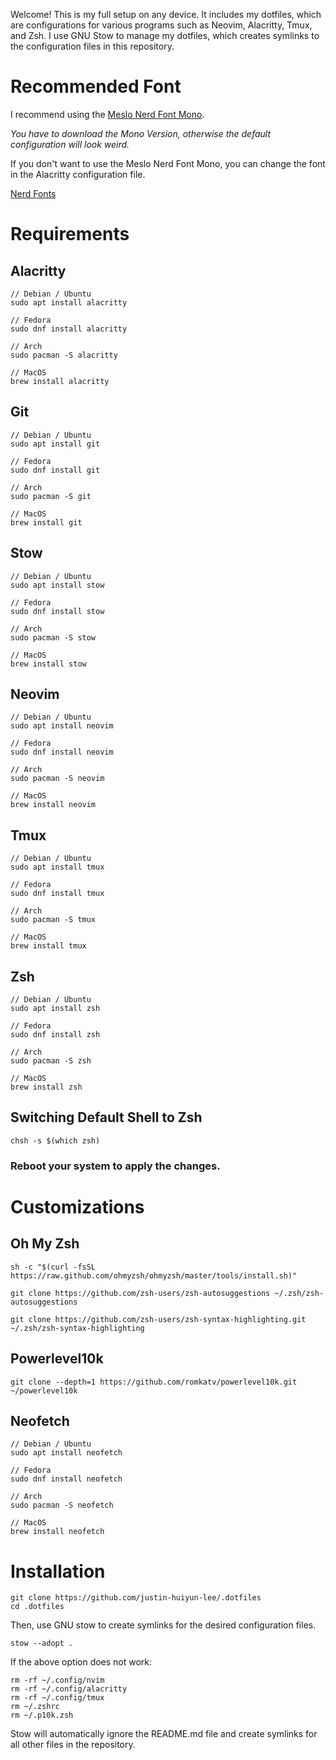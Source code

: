 Welcome! This is my full setup on any device. It includes my dotfiles, which are configurations for various programs such as Neovim, Alacritty, Tmux, and Zsh. I use GNU Stow to manage my dotfiles, which creates symlinks to the configuration files in this repository.

# Recommended Font

I recommend using the [Meslo Nerd Font Mono](https://github.com/ryanoasis/nerd-fonts/releases/download/v3.2.1/Meslo.zip).

_You have to download the Mono Version, otherwise the default configuration will look weird._

If you don't want to use the Meslo Nerd Font Mono, you can change the font in the Alacritty configuration file.

[Nerd Fonts](https://www.nerdfonts.com/font-downloads)

# Requirements

## Alacritty

```
// Debian / Ubuntu
sudo apt install alacritty

// Fedora
sudo dnf install alacritty

// Arch
sudo pacman -S alacritty

// MacOS
brew install alacritty
```

## Git

```
// Debian / Ubuntu
sudo apt install git

// Fedora
sudo dnf install git

// Arch
sudo pacman -S git

// MacOS
brew install git
```

## Stow

```
// Debian / Ubuntu
sudo apt install stow

// Fedora
sudo dnf install stow

// Arch
sudo pacman -S stow

// MacOS
brew install stow
```

## Neovim

```
// Debian / Ubuntu
sudo apt install neovim

// Fedora
sudo dnf install neovim

// Arch
sudo pacman -S neovim

// MacOS
brew install neovim
```

## Tmux

```
// Debian / Ubuntu
sudo apt install tmux

// Fedora
sudo dnf install tmux

// Arch
sudo pacman -S tmux

// MacOS
brew install tmux
```

## Zsh

```
// Debian / Ubuntu
sudo apt install zsh

// Fedora
sudo dnf install zsh

// Arch
sudo pacman -S zsh

// MacOS
brew install zsh
```

## Switching Default Shell to Zsh

```
chsh -s $(which zsh)
```

### Reboot your system to apply the changes.

# Customizations

## Oh My Zsh

```
sh -c "$(curl -fsSL https://raw.github.com/ohmyzsh/ohmyzsh/master/tools/install.sh)"

git clone https://github.com/zsh-users/zsh-autosuggestions ~/.zsh/zsh-autosuggestions

git clone https://github.com/zsh-users/zsh-syntax-highlighting.git ~/.zsh/zsh-syntax-highlighting
```

## Powerlevel10k

```
git clone --depth=1 https://github.com/romkatv/powerlevel10k.git ~/powerlevel10k
```

## Neofetch

```
// Debian / Ubuntu
sudo apt install neofetch

// Fedora
sudo dnf install neofetch

// Arch
sudo pacman -S neofetch

// MacOS
brew install neofetch
```

# Installation

```
git clone https://github.com/justin-huiyun-lee/.dotfiles
cd .dotfiles
```

Then, use GNU stow to create symlinks for the desired configuration files.

```
stow --adopt .
```

If the above option does not work:

```
rm -rf ~/.config/nvim
rm -rf ~/.config/alacritty
rm -rf ~/.config/tmux
rm ~/.zshrc
rm ~/.p10k.zsh
```

Stow will automatically ignore the README.md file and create symlinks for all other files in the repository.
